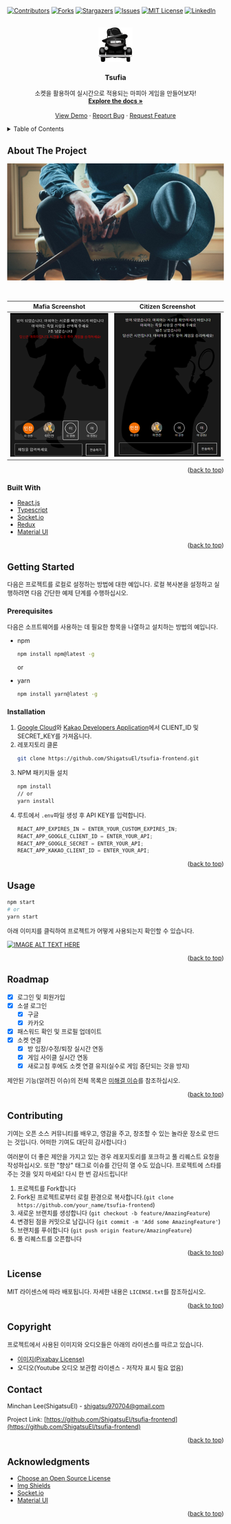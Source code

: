 <div id="top"></div>
<!--
*** Thanks for checking out the Best-README-Template. If you have a suggestion
*** that would make this better, please fork the repo and create a pull request
*** or simply open an issue with the tag "enhancement".
*** Don't forget to give the project a star!
*** Thanks again! Now go create something AMAZING! :D
-->

<!-- PROJECT SHIELDS -->
<!--
*** I'm using markdown "reference style" links for readability.
*** Reference links are enclosed in brackets [ ] instead of parentheses ( ).
*** See the bottom of this document for the declaration of the reference variables
*** for contributors-url, forks-url, etc. This is an optional, concise syntax you may use.
*** https://www.markdownguide.org/basic-syntax/#reference-style-links
-->

[![Contributors][contributors-shield]][contributors-url]
[![Forks][forks-shield]][forks-url]
[![Stargazers][stars-shield]][stars-url]
[![Issues][issues-shield]][issues-url]
[![MIT License][license-shield]][license-url]
[![LinkedIn][linkedin-shield]][linkedin-url]

<!-- PROJECT LOGO -->
<br />
<div align="center">
  <a href="https://github.com/ShigatsuEl/tsufia-frontend">
    <img src="images/logo.png" alt="Logo" width="80" height="80">
  </a>

<h3 align="center">Tsufia</h3>

  <p align="center">
    소켓을 활용하여 실시간으로 적용되는 마피아 게임을 만들어보자!
    <br />
    <a href="https://github.com/ShigatsuEl/tsufia-frontend"><strong>Explore the docs »</strong></a>
    <br />
    <br />
    <a href="https://tsufia.netlify.app">View Demo</a>
    ·
    <a href="https://github.com/ShigatsuEl/tsufia-frontend/issues">Report Bug</a>
    ·
    <a href="https://github.com/ShigatsuEl/tsufia-frontend/issues">Request Feature</a>
  </p>
</div>

<!-- TABLE OF CONTENTS -->
<details>
  <summary>Table of Contents</summary>
  <ol>
    <li>
      <a href="#about-the-project">About The Project</a>
      <ul>
        <li><a href="#built-with">Built With</a></li>
      </ul>
    </li>
    <li>
      <a href="#getting-started">Getting Started</a>
      <ul>
        <li><a href="#prerequisites">Prerequisites</a></li>
        <li><a href="#installation">Installation</a></li>
      </ul>
    </li>
    <li><a href="#usage">Usage</a></li>
    <li><a href="#roadmap">Roadmap</a></li>
    <li><a href="#contributing">Contributing</a></li>
    <li><a href="#license">License</a></li>
    <li><a href="#contact">Contact</a></li>
    <li><a href="#acknowledgments">Acknowledgments</a></li>
  </ol>
</details>

<!-- ABOUT THE PROJECT -->

## About The Project

[![Tsufia Introduction][product-introduction]](https://tsufia.netlify.app)

<br />

|                             Mafia Screenshot                             |                            Citizen Screenshot                            |
| :----------------------------------------------------------------------: | :----------------------------------------------------------------------: |
| [![Tsufia Screen Shot][product-screenshot1]](https://tsufia.netlify.app) | [![Tsufia Screen Shot][product-screenshot2]](https://tsufia.netlify.app) |

<p align="right">(<a href="#top">back to top</a>)</p>

### Built With

- [React.js](https://reactjs.org/)
- [Typescript](https://www.typescriptlang.org/)
- [Socket.io](https://socket.io/)
- [Redux](https://ko.redux.js.org/)
- [Material UI](https://mui.com/)

<p align="right">(<a href="#top">back to top</a>)</p>

<!-- GETTING STARTED -->

## Getting Started

다음은 프로젝트를 로컬로 설정하는 방법에 대한 예입니다. 로컬 복사본을 설정하고 실행하려면 다음 간단한 예제 단계를 수행하십시오.

### Prerequisites

다음은 소프트웨어를 사용하는 데 필요한 항목을 나열하고 설치하는 방법의 예입니다.

- npm

  ```sh
  npm install npm@latest -g
  ```

  or

- yarn
  ```sh
  npm install yarn@latest -g
  ```

### Installation

1. [Google Cloud](https://console.cloud.google.com/apis/dashboard?hl=ko)와 [Kakao Developers Application](https://developers.kakao.com/console/app)에서 CLIENT_ID 및 SECRET_KEY를 가져옵니다.
2. 레포지토리 클론
   ```sh
   git clone https://github.com/ShigatsuEl/tsufia-frontend.git
   ```
3. NPM 패키지들 설치
   ```sh
   npm install
   // or
   yarn install
   ```
4. 루트에서 `.env`파일 생성 후 API KEY를 입력합니다.
   ```js
   REACT_APP_EXPIRES_IN = ENTER_YOUR_CUSTOM_EXPIRES_IN;
   REACT_APP_GOOGLE_CLIENT_ID = ENTER_YOUR_API;
   REACT_APP_GOOGLE_SECRET = ENTER_YOUR_API;
   REACT_APP_KAKAO_CLIENT_ID = ENTER_YOUR_API;
   ```

<p align="right">(<a href="#top">back to top</a>)</p>

<!-- USAGE EXAMPLES -->

## Usage

```sh
npm start
# or
yarn start
```

아래 이미지를 클릭하여 프로젝트가 어떻게 사용되는지 확인할 수 있습니다.

[![IMAGE ALT TEXT HERE](https://img.youtube.com/vi/tCC3m92m6dk/0.jpg)](https://www.youtube.com/watch?v=tCC3m92m6dk)

<p align="right">(<a href="#top">back to top</a>)</p>

<!-- ROADMAP -->

## Roadmap

- [x] 로그인 및 회원가입
- [x] 소셜 로그인
  - [x] 구글
  - [x] 카카오
- [x] 패스워드 확인 및 프로필 업데이트
- [x] 소켓 연결
  - [x] 방 입장/수정/퇴장 실시간 연동
  - [x] 게임 사이클 실시간 연동
  - [x] 새로고침 후에도 소켓 연결 유지(실수로 게임 중단되는 것을 방지)

제안된 기능(알려진 이슈)의 전체 목록은 [미해결 이슈](https://github.com/ShigatsuEl/tsufia-frontend/issues)를 참조하십시오.

<p align="right">(<a href="#top">back to top</a>)</p>

<!-- CONTRIBUTING -->

## Contributing

기여는 오픈 소스 커뮤니티를 배우고, 영감을 주고, 창조할 수 있는 놀라운 장소로 만드는 것입니다. 어떠한 기여도 대단히 감사합니다:)

여러분이 더 좋은 제안을 가지고 있는 경우 레포지토리를 포크하고 풀 리퀘스트 요청을 작성하십시오. 또한 "향상" 태그로 이슈를 간단히 열 수도 있습니다. 프로젝트에 스타를 주는 것을 잊지 마세요! 다시 한 번 감사드립니다!

1. 프로젝트를 Fork합니다
1. Fork된 프로젝트로부터 로컬 환경으로 복사합니다.(`git clone https://github.com/your_name/tsufia-frontend`)
1. 새로운 브랜치를 생성합니다 (`git checkout -b feature/AmazingFeature`)
1. 변경된 점을 커밋으로 남깁니다 (`git commit -m 'Add some AmazingFeature'`)
1. 브랜치를 푸쉬합니다 (`git push origin feature/AmazingFeature`)
1. 풀 리퀘스트를 오픈합니다

<p align="right">(<a href="#top">back to top</a>)</p>

<!-- LICENSE -->

## License

MIT 라이센스에 따라 배포됩니다. 자세한 내용은 `LICENSE.txt`를 참조하십시오.

<p align="right">(<a href="#top">back to top</a>)</p>

<!-- Copyright -->

## Copyright

프로젝트에서 사용된 이미지와 오디오들은 아래의 라이센스를 따르고 있습니다.

- [이미지(Pixabay License)](https://pixabay.com/ko/service/license/)
- 오디오(Youtube 오디오 보관함 라이센스 - 저작자 표시 필요 없음)

<!-- CONTACT -->

## Contact

Minchan Lee(ShigatsuEl) - [shigatsu970704@gmail.com](mailto:shigatsu970704@gmail.com)

Project Link: [https://github.com/ShigatsuEl/tsufia-frontend](https://github.com/ShigatsuEl/tsufia-frontend)

<p align="right">(<a href="#top">back to top</a>)</p>

<!-- ACKNOWLEDGMENTS -->

## Acknowledgments

- [Choose an Open Source License](https://choosealicense.com)
- [Img Shields](https://shields.io)
- [Socket.io](https://socket.io/)
- [Material UI](https://mui.com/)

<p align="right">(<a href="#top">back to top</a>)</p>

<!-- MARKDOWN LINKS & IMAGES -->
<!-- https://www.markdownguide.org/basic-syntax/#reference-style-links -->

[contributors-shield]: https://img.shields.io/github/contributors/ShigatsuEl/tsufia-frontend.svg?style=for-the-badge
[contributors-url]: https://github.com/ShigatsuEl/tsufia-frontend/graphs/contributors
[forks-shield]: https://img.shields.io/github/forks/ShigatsuEl/tsufia-frontend.svg?style=for-the-badge
[forks-url]: https://github.com/ShigatsuEl/tsufia-frontend/network/members
[stars-shield]: https://img.shields.io/github/stars/ShigatsuEl/tsufia-frontend.svg?style=for-the-badge
[stars-url]: https://github.com/ShigatsuEl/tsufia-frontend/stargazers
[issues-shield]: https://img.shields.io/github/issues/ShigatsuEl/tsufia-frontend.svg?style=for-the-badge
[issues-url]: https://github.com/ShigatsuEl/tsufia-frontend/issues
[license-shield]: https://img.shields.io/github/license/ShigatsuEl/tsufia-frontend.svg?style=for-the-badge
[license-url]: https://github.com/ShigatsuEl/tsufia-frontend/blob/master/LICENSE.txt
[linkedin-shield]: https://img.shields.io/badge/-LinkedIn-black.svg?style=for-the-badge&logo=linkedin&colorB=555
[linkedin-url]: https://linkedin.com/in/민찬-이-8030a4200
[product-introduction]: images/introduction.jpg
[product-screenshot1]: images/screenshot1.png
[product-screenshot2]: images/screenshot2.png
